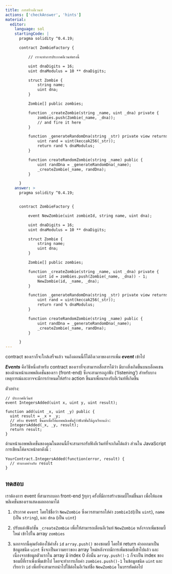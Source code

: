 ```yaml
---
title: การสร้างอีเวนท์
actions: ['checkAnswer', 'hints']
material:
  editor:
    language: sol
    startingCode: |
      pragma solidity ^0.4.19;

      contract ZombieFactory {

          // เราจะทำการประกาศอีเวนท์ตรงนี้

          uint dnaDigits = 16;
          uint dnaModulus = 10 ** dnaDigits;

          struct Zombie {
              string name;
              uint dna;
          }

          Zombie[] public zombies;

          function _createZombie(string _name, uint _dna) private {
              zombies.push(Zombie(_name, _dna));
              // and fire it here
          } 

          function _generateRandomDna(string _str) private view returns (uint) {
              uint rand = uint(keccak256(_str));
              return rand % dnaModulus;
          }

          function createRandomZombie(string _name) public {
              uint randDna = _generateRandomDna(_name);
              _createZombie(_name, randDna);
          }

      }
    answer: >
      pragma solidity ^0.4.19;


      contract ZombieFactory {

          event NewZombie(uint zombieId, string name, uint dna);

          uint dnaDigits = 16;
          uint dnaModulus = 10 ** dnaDigits;

          struct Zombie {
              string name;
              uint dna;
          }

          Zombie[] public zombies;

          function _createZombie(string _name, uint _dna) private {
              uint id = zombies.push(Zombie(_name, _dna)) - 1;
              NewZombie(id, _name, _dna);
          } 

          function _generateRandomDna(string _str) private view returns (uint) {
              uint rand = uint(keccak256(_str));
              return rand % dnaModulus;
          }

          function createRandomZombie(string _name) public {
              uint randDna = _generateRandomDna(_name);
              _createZombie(_name, randDna);
          }

      }
---
```


contract ของเราก็จะใกล้เสร็จแล้ว จนถึงตอนนี้ก็ได้ถึงเวลาของการเพิ่ม **_event_** เข้าไป

**_Events_** คือวิธีหนึ่งสำหรับ contract ของเราที่จะสามารถสื่อสารได้ว่า มีบางสิ่งเกิดขึ้นบนบล็อคเชนของด้านหน้าแอพพลิเคชั่นของเรา (front-end) ซึ่งจะสามารถถูกฟัง (‘listening’) สำหรับบางเหตุการณ์และอาจจะมีการกำหนดให้สร้าง action ขึ้นมาเพื่อนรองรับอีเว้นท์ที่เกิดขึ้น

ตัวอย่าง:

```
// ประกาศอีเว้นท์
event IntegersAdded(uint x, uint y, uint result);

function add(uint _x, uint _y) public {
  uint result = _x + _y;
  // สร้าง event ขึ้นมาเพื่อให้แอพพลิเคชั่นรู้ว่าฟังก์ชั่นได้ถูกเรียกแล้ว:
  IntegersAdded(_x, _y, result);
  return result;
}
```

ด้านหน้าแอพพลิเคชั่นของคุณในตอนนี้ก็จะสามารถรับฟังอีเว้นท์ที่จะเกิดได้แล้ว ส่วนใน JavaScript การเขียนโค้ดจะหน้าตาดังนี้ :

```
YourContract.IntegersAdded(function(error, result) { 
  // ทำบางอย่างกับ result
}
```

## ทดสอบ

เราต้องการ event ที่สามารถบอก front-end รู้ทุกๆ ครั้งที่มีการสร้างซอมบี้ใหม่ขึ้นมา เพื่อให้แอพพลิเคชั่นของเราแสดงผลออกมาได้

1.	ประกาศ `event` โดยใช้ชื่อว่า `NewZombie`  ซึ่งควรสามารถใส่ค่า `zombieId`(เป็น `uint`), `name` (เป็น `string`), และ `dna` (เป็น `uint`)

2.	ปรับแต่งฟังก์ชั่น `_createZombie` เพื่อให้สามารถเตือนอีเว้นท์ `NewZombie` หลังจากเพิ่มซอมบี้ใหม่ เข้าไปใน array `zombies`

3.	นอกจากนี้คุณยังต้องใช้คำสั่ง  `id` `array.push()` ของซอมบี้ โดยให้ return ค่าออกมาเป็นข้อมูลชนิด `uint` ซึ่งจะเป็นความยาวของ array ใหม่หลังจากมีการเพิ่มซอมบี้เข้าไปแล้ว และเนื่องจากข้อมูลตัวแรกใน array มี index 0 ดังนั้น `array.push()-1` ก็จะเป็น index ของซอมบี้ที่เราเพิ่งเพิ่มเข้าไป โดยจะทำการเก็บค่า `zombies.push()-1` ในข้อมูลชนิด `uint` และเรียกว่า `id` เพื่อที่จะสามารถนำไปใช้ต่อในอีเว้นท์ชื่อ `NewZombie` ในบรรทัดต่อไป
